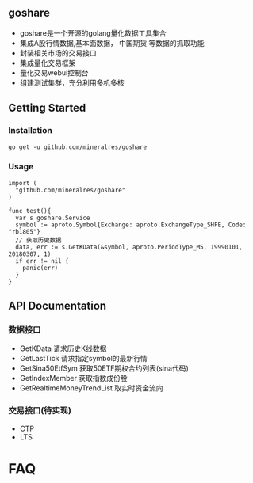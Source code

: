 ## goshare

 * goshare是一个开源的golang量化数据工具集合
 * 集成A股行情数据,基本面数据， 中国期货 等数据的抓取功能
 * 封装相关市场的交易接口
 * 集成量化交易框架
 * 量化交易webui控制台
 * 组建测试集群，充分利用多机多核

<!-- [START getstarted] -->
## Getting Started

### Installation
 ```
 go get -u github.com/mineralres/goshare
```
### Usage
```
import (
  "github.com/mineralres/goshare"
)

func test(){
  var s goshare.Service
  symbol := aproto.Symbol{Exchange: aproto.ExchangeType_SHFE, Code: "rb1805"}
  // 获取历史数据
  data, err := s.GetKData(&symbol, aproto.PeriodType_M5, 19990101, 20180307, 1)
  if err != nil {
    panic(err)
  }
}
```

## API Documentation
### 数据接口
 * GetKData 请求历史K线数据
 * GetLastTick 请求指定symbol的最新行情
 * GetSina50EtfSym 获取50ETF期权合约列表(sina代码)
 * GetIndexMember 获取指数成份股
 * GetRealtimeMoneyTrendList 取实时资金流向
 ### 交易接口(待实现)
 * CTP
 * LTS
 

# FAQ

